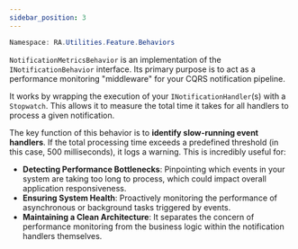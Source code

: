 ```yaml
---
sidebar_position: 3
---
```


```powershell
Namespace: RA.Utilities.Feature.Behaviors
```

`NotificationMetricsBehavior` is an implementation of the `INotificationBehavior` interface.
Its primary purpose is to act as a performance monitoring "middleware" for your CQRS notification pipeline.

It works by wrapping the execution of your `INotificationHandler`(s) with a `Stopwatch`.
This allows it to measure the total time it takes for all handlers to process a given notification.

The key function of this behavior is to **identify slow-running event handlers**.
If the total processing time exceeds a predefined threshold (in this case, 500 milliseconds), it logs a warning.
This is incredibly useful for:

* **Detecting Performance Bottlenecks**: Pinpointing which events in your system are taking too long to process, which could impact overall application responsiveness.
* **Ensuring System Health**: Proactively monitoring the performance of asynchronous or background tasks triggered by events.
* **Maintaining a Clean Architecture**: It separates the concern of performance monitoring from the business logic within the notification handlers themselves.